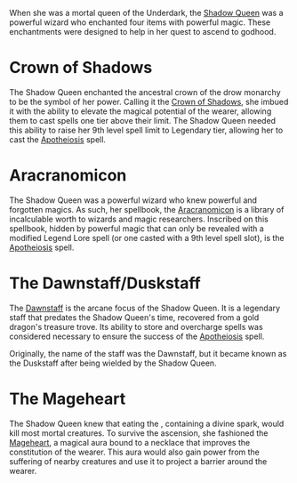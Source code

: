 When she was a mortal queen of the Underdark, the [Shadow Queen](Dungeons%20and%20Dragons/4.%20Characters/Eradawn%20Rebellion/Coven/Queen%20of%20Shadow%20and%20Blood.md) was a powerful wizard who enchanted four items with powerful magic. These enchantments were designed to help in her quest to ascend to godhood.

# Crown of Shadows
The Shadow Queen enchanted the ancestral crown of the drow monarchy to be the symbol of her power. Calling it the [Crown of Shadows](Dungeons%20and%20Dragons/8.%20Items/Artifacts%20of%20the%20Shadow%20Queen/Crown%20of%20Shadows.md), she imbued it with the ability to elevate the magical potential of the wearer, allowing them to cast spells one tier above their limit. The Shadow Queen needed this ability to raise her 9th level spell limit to Legendary tier, allowing her to cast the [Apotheiosis](Apotheiosis) spell.

# Aracranomicon
The Shadow Queen was a powerful wizard who knew powerful and forgotten magics. As such, her spellbook, the [Aracranomicon](Dungeons%20and%20Dragons/8.%20Items/Artifacts%20of%20the%20Shadow%20Queen/Aracranomicon.md) is a library of incalculable worth to wizards and magic researchers. Inscribed on this spellbook, hidden by powerful magic that can only be revealed with a modified Legend Lore spell (or one casted with a 9th level spell slot), is the [Apotheiosis](Apotheiosis) spell.

# The Dawnstaff/Duskstaff
The [Dawnstaff](Dungeons%20and%20Dragons/8.%20Items/Artifacts%20of%20the%20Shadow%20Queen/Dawnstaff.md) is the arcane focus of the Shadow Queen. It is a legendary staff that predates the Shadow Queen's time, recovered from a gold dragon's treasure trove. Its ability to store and overcharge spells was considered necessary to ensure the success of the [Apotheiosis](Apotheiosis) spell.

Originally, the name of the staff was the Dawnstaff, but it became known as the Duskstaff after being wielded by the Shadow Queen.

# The Mageheart
The Shadow Queen knew that eating the [](Dungeons%20and%20Dragons/5.%20Locations/Points%20of%20Interest/Veleria%20World%20Tree.md#Fruit|Fruit%20of%20Veleria), containing a divine spark, would kill most mortal creatures. To survive the ascension, she fashioned the [Mageheart](Dungeons%20and%20Dragons/8.%20Items/Artifacts%20of%20the%20Shadow%20Queen/Mageheart.md), a magical aura bound to a necklace that improves the constitution of the wearer. This aura would also gain power from the suffering of nearby creatures and use it to project a barrier around the wearer. 